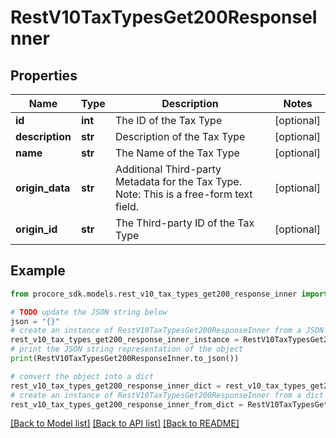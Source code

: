 # RestV10TaxTypesGet200ResponseInner


## Properties

Name | Type | Description | Notes
------------ | ------------- | ------------- | -------------
**id** | **int** | The ID of the Tax Type | [optional] 
**description** | **str** | Description of the Tax Type | [optional] 
**name** | **str** | The Name of the Tax Type | [optional] 
**origin_data** | **str** | Additional Third-party Metadata for the Tax Type. Note: This is a free-form text field. | [optional] 
**origin_id** | **str** | The Third-party ID of the Tax Type | [optional] 

## Example

```python
from procore_sdk.models.rest_v10_tax_types_get200_response_inner import RestV10TaxTypesGet200ResponseInner

# TODO update the JSON string below
json = "{}"
# create an instance of RestV10TaxTypesGet200ResponseInner from a JSON string
rest_v10_tax_types_get200_response_inner_instance = RestV10TaxTypesGet200ResponseInner.from_json(json)
# print the JSON string representation of the object
print(RestV10TaxTypesGet200ResponseInner.to_json())

# convert the object into a dict
rest_v10_tax_types_get200_response_inner_dict = rest_v10_tax_types_get200_response_inner_instance.to_dict()
# create an instance of RestV10TaxTypesGet200ResponseInner from a dict
rest_v10_tax_types_get200_response_inner_from_dict = RestV10TaxTypesGet200ResponseInner.from_dict(rest_v10_tax_types_get200_response_inner_dict)
```
[[Back to Model list]](../README.md#documentation-for-models) [[Back to API list]](../README.md#documentation-for-api-endpoints) [[Back to README]](../README.md)


